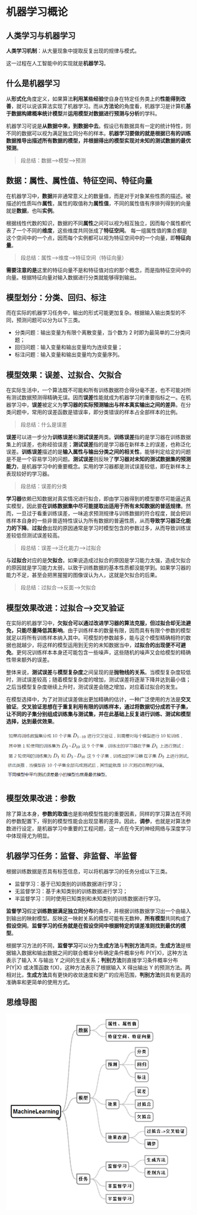 # 机器学习概论 #

## 人类学习与机器学习 ##

**人类学习机制**：从大量现象中提取反复出现的规律与模式。

这一过程在人工智能中的实现就是**机器学习**。

## 什么是机器学习 ##

从**形式化**角度定义，如果算法**利用某些经验**使自身在特定任务类上的**性能得到改善**，就可以说该算法实现了机器学习。而从**方法论**的角度看，机器学习是计算机**基于数据构建概率统计模型**并**运用模型对数据进行预测与分析**的学科。

机器学习可说是**从数据中来，到数据中去**。假设已有数据具有一定的统计特性，则不同的数据可以视为满足独立同分布的样本。**机器学习要做的就是根据已有的训练数据推导出描述所有数据的模型，并根据得出的模型实现对未知的测试数据的最优预测**。

> 段总结：数据-->模型-->预测

## 数据：属性、属性值、特征空间、特征向量 ##

在机器学习中，**数据**并非通常意义上的数量值，而是对于对象某些性质的描述。被描述的性质叫作**属性**，属性的取值称为**属性值**，不同的属性值有序排列得到的向量就是**数据**，也叫**实例**。

根据线性代数的知识，数据的不同**属性**之间可以视为相互独立，因而每个属性都代表了一个不同的**维度**，这些维度共同张成了**特征空间**。 每一组属性值的集合都是这个空间中的一个点，因而每个实例都可以视为特征空间中的一个向量，即**特征向量**。

> 段总结：属性-->维度-->特征空间（特征向量）

**需要注意的是**这里的特征向量不是和特征值对应的那个概念，而是指特征空间中的向量。根据特征向量对输入数据进行分类就能够得到输出。

## 模型划分：分类、回归、标注 ##

而在实际的机器学习任务中，输出的形式可能更加复杂。根据输入输出类型的不同，预测问题可以分为以下三类。

- 分类问题：输出变量为有限个离散变量，当个数为 2 时即为最简单的二分类问题；
- 回归问题：输入变量和输出变量均为连续变量；
- 标注问题：输入变量和输出变量均为变量序列。

## 模型效果：误差、过拟合、欠拟合 ##

在实际生活中，一个算法既不可能和所有训练数据符合得分毫不差，也不可能对所有测试数据预测得精确无误。因而**误差**性能就成为机器学习的重要指标之一。在机器学习中，**误差**被定义为**学习器的实际预测输出与样本真实输出之间的差异**。在分类问题中，常用的误差函数是错误率，即分类错误的样本占全部样本的比例。

> 段总结：什么是误差

**误差**可以进一步分为**训练误差**和**测试误差**两类。**训练误差**指的是学习器在训练数据集上的误差，也称经验误差；**测试误差**指的是学习器在新样本上的误差，也称泛化误差。**训练误差**描述的是**输入属性与输出分类之间的相关性**，能够判定给定的问题是不是一个容易学习的问题。**测试误差**则反映了**学习器对未知的测试数据集的预测能力**，是机器学习中的重要概念。实用的学习器都是测试误差较低，即在新样本上表现较好的学习器。

> 段总结：误差的分类

**学习器**依赖已知数据对真实情况进行拟合，即由学习器得到的模型要尽可能逼近真实模型，因此要**在训练数据集中尽可能提取出适用于所有未知数据的普适规律**。然而，一旦过于看重训练误差，一味追求预测规律与训练数据的符合程度，就会把训练样本自身的一些非普适特性误认为所有数据的普遍性质，从而**导致学习器泛化能力的下降**。**过拟合**出现的原因通常是学习时模型包含的参数过多，从而导致训练误差较低但测试误差较高。

> 段总结：误差-->泛化能力-->过拟合

与**过拟合**对应的是**欠拟合**。如果说造成过拟合的原因是学习能力太强，造成欠拟合的原因就是学习能力太弱，以致于训练数据的基本性质都没能学到。如果学习器的能力不足，甚至会把黑猩猩的图像误认为人，这就是欠拟合的后果。

> 段总结：过拟合-->反面-->欠拟合

## 模型效果改进：过拟合-->交叉验证 ##

在实际的机器学习中，**欠拟合可以通过改进学习器的算法克服，但过拟合却无法避免，只能尽量降低其影响**。由于训练样本的数量有限，因而具有有限个参数的模型就足以将所有训练样本纳入其中。可模型的参数越多，能与这个模型精确相符的数据也就越少，将这样的模型运用到无穷的未知数据当中，**过拟合的出现便不可避免**。更何况训练样本本身还可能包含一些噪声，这些随机的噪声又会给模型的精确性带来额外的误差。

整体来说，**测试误差**与**模型复杂度**之间呈现的是**抛物线的关系**。当模型复杂度较低时，测试误差较高；随着模型复杂度的增加，测试误差将逐渐下降并达到最小值；之后当模型复杂度继续上升时，测试误差会随之增加，对应着过拟合的发生。

在模型选择中，为了对测试误差做出更加精确的估计，一种广泛使用的方法是**交叉验证**。**交叉验证思想在于重复利用有限的训练样本，通过将数据切分成若干子集，让不同的子集分别组成训练集与测试集，并在此基础上反复进行训练、测试和模型选择，达到最优效果**。

![](images/20180402152433.png)

## 模型效果改进：参数 ##

除了算法本身，**参数的取值**也是影响模型性能的重要因素，同样的学习算法在不同的参数配置下，得到的模型性能会出现显著的差异。因此，**调参**，也就是对算法参数进行设定，是机器学习中重要的工程问题，这一点在今天的神经网络与深度学习中体现得尤为明显。

## 机器学习任务：监督、非监督、半监督 ##

根据训练数据是否具有标签信息，可以将机器学习的任务分成以下三类。

- 监督学习：基于已知类别的训练数据进行学习；
- 无监督学习：基于未知类别的训练数据进行学习；
- 半监督学习：同时使用已知类别和未知类别的训练数据进行学习。

**监督学习**假定**训练数据满足独立同分布**的条件，并根据训练数据学习出一个由输入到输出的映射模型。反映这一映射关系的模型可能有无数种，**所有模型**共同构成了**假设空间**。**监督学习的任务就是在假设空间中根据特定的误差准则找到最优的模型**。

根据学习方法的不同，**监督学习**可以分为**生成方法**与**判别方法**两类。**生成方法**是根据输入数据和输出数据之间的联合概率分布确定条件概率分布 P(Y|X)，这种方法表示了输入 X 与输出 Y 之间的生成关系；**判别方法**则直接学习条件概率分布 P(Y|X) 或决策函数 f(X)，这种方法表示了根据输入 X 得出输出 Y 的预测方法。两相对比，**生成方法**具有更快的收敛速度和更广的应用范围，**判别方法**则具有更高的准确率和更简单的使用方式。

## 思维导图 ##

![](images/20180402153902.png)


